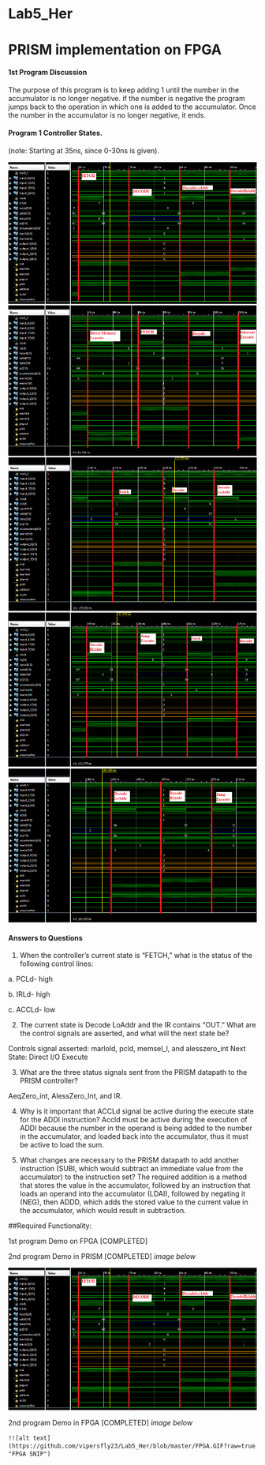 Lab5_Her
========

PRISM implementation on FPGA
========

#### 1st Program Discussion

The purpose of this program is to keep adding 1 until the number in the accumulator is no longer negative. if the number is negative the program jumps back to the operation in which one is added to the accumulator. Once the number in the accumulator is no longer negative, it ends.

#### Program 1 Controller States.

(note: Starting at 35ns, since 0-30ns is given).

  ![alt text](https://github.com/vipersfly23/Lab5_Her/blob/master/1.gif?raw=true "Control State 1 of 5")
  ![alt text](https://github.com/vipersfly23/Lab5_Her/blob/master/2.gif?raw=true "Control State 2 of 5")
  ![alt text](https://github.com/vipersfly23/Lab5_Her/blob/master/3.gif?raw=true "Control State 3 of 5")
  ![alt text](https://github.com/vipersfly23/Lab5_Her/blob/master/4.gif?raw=true "Control State 4 of 5")
  ![alt text](https://github.com/vipersfly23/Lab5_Her/blob/master/5.gif?raw=true "Control State 5 of 5")
          

#### Answers to Questions

1.	When the controller’s current state is “FETCH,” what is the status of the following control lines:

a.	PCLd-  high

b.	IRLd- high

c.	ACCLd- low

2.	The current state is Decode LoAddr and the IR contains “OUT.”  What are the control signals are asserted, and what will the next state be?

Controls signal asserted: marlold, pcld, memsel_l, and alesszero_int
Next State: Direct I/O Execute

3.	What are the three status signals sent from the PRISM datapath to the PRISM controller?

AeqZero_int, AlessZero_Int, and IR.

4.	Why is it important that ACCLd signal be active during the execute state for the ADDI instruction?
Accld must be active during the execution of ADDI because the number in the operand is being added to the number
in the accumulator, and loaded back into the accumulator, thus it must be active to load the sum.


5.	What changes are necessary to the PRISM datapath to add another instruction (SUBI, which would subtract an immediate value from the accumulator) to the instruction set?
The required addition is a method that stores the value in the accumulator, followed by an instruction that loads an operand into the accumulator (LDAI), followed by negating it (NEG), then ADDD, which adds the stored value to the current value in the accumulator, which would result in subtraction.


##Required Functionality:

  1st program Demo on FPGA [COMPLETED]
  
  2nd program Demo in PRISM [COMPLETED] *image below*
  
  
   ![alt text](https://github.com/vipersfly23/Lab5_Her/blob/master/1.gif?raw=true "Control State 1 of 5")
  
  
  2nd program Demo in FPGA [COMPLETED] *image below*
  
  
    !![alt text](https://github.com/vipersfly23/Lab5_Her/blob/master/FPGA.GIF?raw=true "FPGA SNIP")
  
 
  

  
